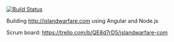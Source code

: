 [![Build Status](https://travis-ci.org/RobKohr/islandwarfare.com.svg?branch=master)](https://travis-ci.org/RobKohr/islandwarfare.com)

Building http://islandwarfare.com using Angular and Node.js

Scrum board:
https://trello.com/b/QE8d7rD5/islandwarfare-com